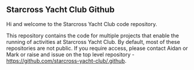 ## Starcross Yacht Club Github
Hi and welcome to the Starcross Yacht Club code repository.

This repository contains the code for multiple projects that enable the running of activities at Starcross Yacht Club. By default, most of these repositories are not public. If you require access, please contact Aidan or Mark or raise and issue on the top level repository - https://github.com/starcross-yacht-club/.github.

